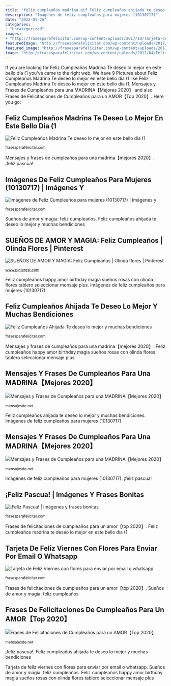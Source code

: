 ```yaml
---
title: "feliz cumpleaños madrina gif Feliz cumpleaños ahijada te deseo lo mejor y muchas bendiciones"
description: "Imágenes de feliz cumpleaños para mujeres (10130717)"
date: "2022-01-26"
categories:
- "Uncategorized"
images:
- "http://frasesparafelicitar.com/wp-content/uploads/2017/10/Tarjeta-de-Feliz-Viernes-con-flores-para-enviar-por-email-o-whatsapp.gif"
featuredImage: "http://frasesparafelicitar.com/wp-content/uploads/2017/04/Feliz-Cumpleaños-Ahijada-Te-deseo-lo-mejor-y-muchas-bendiciones.gif"
featured_image: "http://frasesparafelicitar.com/wp-content/uploads/2017/04/Feliz-Cumpleaños-Ahijada-Te-deseo-lo-mejor-y-muchas-bendiciones.gif"
image: "http://frasesparafelicitar.com/wp-content/uploads/2017/04/Feliz-Cumpleaños-Madrina-Te-deseo-lo-mejor-en-este-bello-día-1.gif"
---
```


If you are looking for Feliz Cumpleaños Madrina Te deseo lo mejor en este bello día (1 you've came to the right web. We have 9 Pictures about Feliz Cumpleaños Madrina Te deseo lo mejor en este bello día (1 like Feliz Cumpleaños Madrina Te deseo lo mejor en este bello día (1, Mensajes y Frases de Cumpleaños para una MADRINA【Mejores 2020】 and also Frases de Felicitaciones de Cumpleaños para un AMOR【Top 2020】. Here you go:

## Feliz Cumpleaños Madrina Te Deseo Lo Mejor En Este Bello Día (1

![Feliz Cumpleaños Madrina Te deseo lo mejor en este bello día (1](http://frasesparafelicitar.com/wp-content/uploads/2017/04/Feliz-Cumpleaños-Madrina-Te-deseo-lo-mejor-en-este-bello-día-1.gif "Tarjeta de feliz viernes con flores para enviar por email o whatsapp")

<small>frasesparafelicitar.com</small>

Mensajes y frases de cumpleaños para una madrina【mejores 2020】. ¡feliz pascua!

## Imágenes De Feliz Cumpleaños Para Mujeres (10130717) | Imágenes Y

![Imágenes de Feliz Cumpleaños para mujeres (10130717) | Imágenes y](http://frasesparafelicitar.com/wp-content/uploads/2017/07/Imágenes-de-Feliz-Cumpleaños-para-mujeres-10130717.gif "Feliz cumpleaños ahijada te deseo lo mejor y muchas bendiciones")

<small>frasesparafelicitar.com</small>

Sueños de amor y magia: feliz cumpleaños. Feliz cumpleaños ahijada te deseo lo mejor y muchas bendiciones

## SUEÑOS DE AMOR Y MAGIA: Feliz Cumpleaños | Olinda Flores | Pinterest

![SUEÑOS DE AMOR Y MAGIA: Feliz Cumpleaños | Olinda flores | Pinterest](https://s-media-cache-ak0.pinimg.com/originals/68/d2/1d/68d21d21802544d45b5ca3261369a21b.gif "Imágenes de feliz cumpleaños para mujeres (10130717)")

<small>www.pinterest.com</small>

Feliz cumpleaños happy amor birthday magia sueños rosas con olinda flores tablero seleccionar mensaje plus. Imágenes de feliz cumpleaños para mujeres (10130717)

## Feliz Cumpleaños Ahijada Te Deseo Lo Mejor Y Muchas Bendiciones

![Feliz Cumpleaños Ahijada Te deseo lo mejor y muchas bendiciones](http://frasesparafelicitar.com/wp-content/uploads/2017/04/Feliz-Cumpleaños-Ahijada-Te-deseo-lo-mejor-y-muchas-bendiciones.gif "Frases de felicitaciones de cumpleaños para un amor【top 2020】")

<small>frasesparafelicitar.com</small>

Mensajes y frases de cumpleaños para una madrina【mejores 2020】. Feliz cumpleaños happy amor birthday magia sueños rosas con olinda flores tablero seleccionar mensaje plus

## Mensajes Y Frases De Cumpleaños Para Una MADRINA【Mejores 2020】

![Mensajes y Frases de Cumpleaños para una MADRINA【Mejores 2020】](https://mensajesde.net/wp-content/uploads/2019/01/712377.gif "Frases de felicitaciones de cumpleaños para un amor【top 2020】")

<small>mensajesde.net</small>

Feliz cumpleaños ahijada te deseo lo mejor y muchas bendiciones. Imágenes de feliz cumpleaños para mujeres (10130717)

## Mensajes Y Frases De Cumpleaños Para Una MADRINA【Mejores 2020】

![Mensajes y Frases de Cumpleaños para una MADRINA【Mejores 2020】](https://mensajesde.net/wp-content/uploads/2019/01/Madrina-4.jpg "Imágenes de feliz cumpleaños para mujeres (10130717)")

<small>mensajesde.net</small>

Imágenes de feliz cumpleaños para mujeres (10130717). ¡feliz pascua!

## ¡Feliz Pascua! | Imágenes Y Frases Bonitas

![¡Feliz Pascua! | Imágenes y frases bonitas](http://frasesparafelicitar.com/wp-content/uploads/2018/03/¡Feliz-Pascua.gif "¡feliz pascua!")

<small>frasesparafelicitar.com</small>

Frases de felicitaciones de cumpleaños para un amor【top 2020】. Feliz cumpleaños madrina te deseo lo mejor en este bello día (1

## Tarjeta De Feliz Viernes Con Flores Para Enviar Por Email O Whatsapp

![Tarjeta de Feliz Viernes con flores para enviar por email o whatsapp](http://frasesparafelicitar.com/wp-content/uploads/2017/10/Tarjeta-de-Feliz-Viernes-con-flores-para-enviar-por-email-o-whatsapp.gif "Tarjeta de feliz viernes con flores para enviar por email o whatsapp")

<small>frasesparafelicitar.com</small>

Frases de felicitaciones de cumpleaños para un amor【top 2020】. Sueños de amor y magia: feliz cumpleaños

## Frases De Felicitaciones De Cumpleaños Para Un AMOR【Top 2020】

![Frases de Felicitaciones de Cumpleaños para un AMOR【Top 2020】](https://mensajesde.net/wp-content/uploads/2018/11/tarjeta-con-movimiento-con-frase-de-feliz-cumpleanos.gif "Feliz cumpleaños madrina te deseo lo mejor en este bello día (1")

<small>mensajesde.net</small>

¡feliz pascua!. Feliz cumpleaños ahijada te deseo lo mejor y muchas bendiciones

Tarjeta de feliz viernes con flores para enviar por email o whatsapp. Sueños de amor y magia: feliz cumpleaños. Feliz cumpleaños happy amor birthday magia sueños rosas con olinda flores tablero seleccionar mensaje plus
